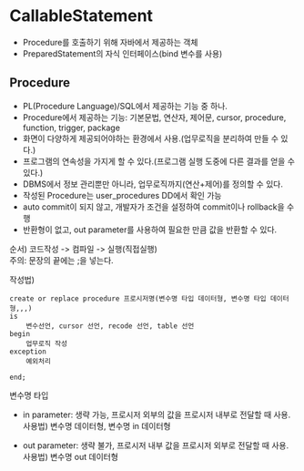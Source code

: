 # CallableStatement
- Procedure를 호출하기 위해 자바에서 제공하는 객체
- PreparedStatement의 자식 인터페이스(bind 변수를 사용)

## Procedure
- PL(Procedure Language)/SQL에서 제공하는 기능 중 하나.
- Procedure에서 제공하는 기능: 기본문법, 연산자, 제어문, cursor, procedure, function, trigger, package
- 화면이 다양하게 제공되어야하는 환경에서 사용.(업무로직을 분리하여 만들 수 있다.)
- 프로그램의 연속성을 가지게 할 수 있다.(프로그램 실행 도중에 다른 결과를 얻을 수 있다.)
- DBMS에서 정보 관리뿐만 아니라, 업무로직까지(연산+제어)를 정의할 수 있다.
- 작성된 Procedure는 user_procedures DD에서 확인 가능
- auto commit이 되지 않고, 개발자가 조건을 설정하여 commit이나 rollback을 수행
- 반환형이 없고, out parameter를 사용하여 필요한 만큼 값을 반환할 수 있다.

순서) 코드작성 -> 컴파일 -> 실행(직접실행)<br>
주의: 문장의 끝에는 ;을 넣는다.

작성법)
```
create or replace procedure 프로시저명(변수명 타입 데이터형, 변수명 타입 데이터형,,,)
is 
	변수선언, cursor 선언, recode 선언, table 선언
begin
	업무로직 작성
exception
	예외처리
	
end;
```

변수명 타입
- in parameter: 생략 가능, 프로시저 외부의 값을 프로시저 내부로 전달할 때 사용.
사용법) 변수명 데이터형, 변수명 in 데이터형

- out parameter: 생략 불가, 프로시저 내부 값을 프로시저 외부로 전달할 때 사용.
사용법) 변수명 out 데이터형